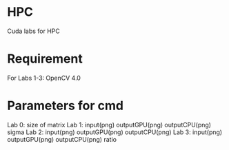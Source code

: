 # HPC
Cuda labs for HPC
# Requirement
For Labs 1-3:
OpenCV 4.0
# Parameters for cmd
Lab 0: size of matrix
Lab 1: input(png) outputGPU(png) outputCPU(png) sigma
Lab 2: input(png) outputGPU(png) outputCPU(png)
Lab 3: input(png) outputGPU(png) outputCPU(png) ratio
